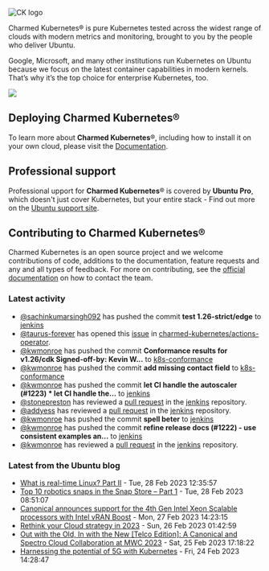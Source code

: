 ![CK logo](https://assets.ubuntu.com/v1/451d4cf4-Charmed+Kubernetes_RGB_onWhite_2022.svg)

Charmed Kubernetes® is pure Kubernetes tested across the widest range of clouds with modern metrics and monitoring, brought to you by the people who deliver Ubuntu.

Google, Microsoft, and many other institutions run Kubernetes on Ubuntu because we focus on the latest container capabilities in modern kernels. That’s why it’s the top choice for enterprise Kubernetes, too.

![](https://assets.ubuntu.com/v1/843c77b6-juju-at-a-glace.svg)

## Deploying Charmed Kubernetes®

To learn more about **Charmed Kubernetes**®, including how to install it on your own cloud, please visit the [Documentation][docs].

## Professional support

Professional upport for **Charmed Kubernetes**® is covered by **Ubuntu Pro**, which doesn't just cover Kubernetes, but your entire stack - Find out more on the [Ubuntu support site](https://ubuntu.com/support).

## Contributing to Charmed Kubernetes®

Charmed Kubernetes is an open source project and we welcome contributions of code, additions to the documentation, feature requests and any and all types of feedback. For more on contributing, see the [official documentation][get-in-touch] on how to contact the team.

<!-- LINKS -->
[docs]: https://ubuntu.com/kubernetes/docs
[get-in-touch]: https://ubuntu.com/kubernetes/docs/get-in-touch

### Latest activity

<!-- activity starts -->
 - [@sachinkumarsingh092](https://github.com/sachinkumarsingh092) has pushed the commit **test 1.26-strict/edge** to [jenkins](https://github.com/charmed-kubernetes/jenkins)
 - [@taurus-forever](https://github.com/taurus-forever) has opened this [issue](https://github.com/charmed-kubernetes/actions-operator/issues/51) in [charmed-kubernetes/actions-operator](https://api.github.com/repos/charmed-kubernetes/actions-operator).
 - [@kwmonroe](https://github.com/kwmonroe) has pushed the commit **Conformance results for v1.26/cdk  Signed-off-by: Kevin W...** to [k8s-conformance](https://github.com/charmed-kubernetes/k8s-conformance)
 - [@kwmonroe](https://github.com/kwmonroe) has pushed the commit **add missing contact field** to [k8s-conformance](https://github.com/charmed-kubernetes/k8s-conformance)
 - [@kwmonroe](https://github.com/kwmonroe) has pushed the commit **let CI handle the autoscaler (#1223)  * let CI handle the...** to [jenkins](https://github.com/charmed-kubernetes/jenkins)
 - [@stonepreston](https://github.com/stonepreston) has reviewed a [pull request](https://github.com/charmed-kubernetes/jenkins/pull/1223) in the [jenkins](https://github.com/charmed-kubernetes/jenkins) repository.
 - [@addyess](https://github.com/addyess) has reviewed a [pull request](https://github.com/charmed-kubernetes/jenkins/pull/1223) in the [jenkins](https://github.com/charmed-kubernetes/jenkins) repository.
 - [@kwmonroe](https://github.com/kwmonroe) has pushed the commit **spell beter** to [jenkins](https://github.com/charmed-kubernetes/jenkins)
 - [@kwmonroe](https://github.com/kwmonroe) has pushed the commit **refine release docs (#1222)  - use consistent examples an...** to [jenkins](https://github.com/charmed-kubernetes/jenkins)
 - [@kwmonroe](https://github.com/kwmonroe) has reviewed a [pull request](https://github.com/charmed-kubernetes/jenkins/pull/1222) in the [jenkins](https://github.com/charmed-kubernetes/jenkins) repository.
<!-- activity ends -->

<!-- roadmap starts -->

<!-- roadmap ends -->

### Latest from the Ubuntu blog

<!-- blog starts -->
* [What is real-time Linux? Part II](https://ubuntu.com//blog/what-is-real-time-linux-ii) - Tue, 28 Feb 2023 12:35:57 
* [Top 10 robotics snaps in the Snap Store &#8211; Part 1](https://ubuntu.com//blog/top-10-robotics-snaps-p1) - Tue, 28 Feb 2023 08:51:07 
* [Canonical announces support for the 4th Gen Intel Xeon Scalable processors with Intel vRAN Boost](https://ubuntu.com//blog/canonical-announces-support-for-the-4th-gen-intel-xeon-scalable-processors-with-intel-vran-boost) - Mon, 27 Feb 2023 14:23:15 
* [Rethink your Cloud strategy in 2023](https://ubuntu.com//blog/rethink-your-cloud-strategy-in-2023) - Sun, 26 Feb 2023 01:42:59 
* [Out with the Old, In with the New [Telco Edition]: A Canonical and Spectro Cloud Collaboration at MWC 2023](https://ubuntu.com//blog/meet-canonical-at-mwc-barcelona-2023) - Sat, 25 Feb 2023 17:18:22 
* [Harnessing the potential of 5G with Kubernetes](https://ubuntu.com//blog/harnessing-the-potential-of-5g-with-kubernetes) - Fri, 24 Feb 2023 14:28:47 
<!-- blog ends -->
